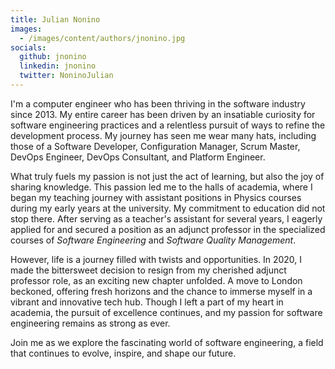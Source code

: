 ```yaml
---
title: Julian Nonino
images:
  - /images/content/authors/jnonino.jpg
socials:
  github: jnonino
  linkedin: jnonino
  twitter: NoninoJulian
---
```


I'm a computer engineer who has been thriving in the software industry since 2013. My entire career has been driven by an insatiable curiosity for software engineering practices and a relentless pursuit of ways to refine the development process. My journey has seen me wear many hats, including those of a Software Developer, Configuration Manager, Scrum Master, DevOps Engineer, DevOps Consultant, and Platform Engineer.

What truly fuels my passion is not just the act of learning, but also the joy of sharing knowledge. This passion led me to the halls of academia, where I began my teaching journey with assistant positions in Physics courses during my early years at the university. My commitment to education did not stop there. After serving as a teacher's assistant for several years, I eagerly applied for and secured a position as an adjunct professor in the specialized courses of *Software Engineering* and *Software Quality Management*.

However, life is a journey filled with twists and opportunities. In 2020, I made the bittersweet decision to resign from my cherished adjunct professor role, as an exciting new chapter unfolded. A move to London beckoned, offering fresh horizons and the chance to immerse myself in a vibrant and innovative tech hub. Though I left a part of my heart in academia, the pursuit of excellence continues, and my passion for software engineering remains as strong as ever.

Join me as we explore the fascinating world of software engineering, a field that continues to evolve, inspire, and shape our future.
